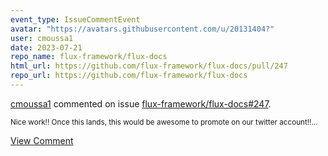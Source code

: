 ```yaml
---
event_type: IssueCommentEvent
avatar: "https://avatars.githubusercontent.com/u/20131404?"
user: cmoussa1
date: 2023-07-21
repo_name: flux-framework/flux-docs
html_url: https://github.com/flux-framework/flux-docs/pull/247
repo_url: https://github.com/flux-framework/flux-docs
---
```


<a href='https://github.com/cmoussa1' target='_blank'>cmoussa1</a> commented on issue <a href='https://github.com/flux-framework/flux-docs/pull/247' target='_blank'>flux-framework/flux-docs#247</a>.

<small>Nice work!! Once this lands, this would be awesome to promote on our twitter account!!...</small>

<a href='https://github.com/flux-framework/flux-docs/pull/247' target='_blank'>View Comment</a>